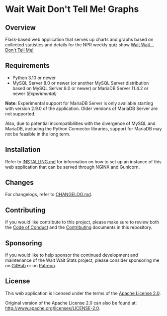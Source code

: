 # Wait Wait Don't Tell Me! Graphs

## Overview

Flask-based web application that serves up charts and graphs based on collected statistics and details for the NPR weekly quiz show [Wait Wait... Don't Tell Me!](http://waitwait.npr.org)

## Requirements

- Python 3.10 or newer
- MySQL Server 8.0 or newer (or another MySQL Server distribution based on MySQL Server 8.0 or newer) or MariaDB Server 11.4.2 or newer *(Experimental)*

**Note:** Experimental support for MariaDB Server is only available starting with version 2.9.0 of the application. Older versions of MariaDB Server are not supported.

Also, due to potential incompatibilities with the divergence of MySQL and MariaDB, including the Python Connector libraries, support for MariaDB may not be feasible in the long term.

## Installation

Refer to [INSTALLING.md](./INSTALLING.md) for information on how to set up an instance of this web application that can be served through NGINX and Gunicorn.

## Changes

For changelogs, refer to [CHANGELOG.md](./CHANGELOG.md).

## Contributing

If you would like contribute to this project, please make sure to review both the [Code of Conduct](./CODE_OF_CONDUCT.md) and the [Contributing](./CONTRIBUTING.md) documents in this repository.

## Sponsoring

If you would like to help sponsor the continued development and maintenance of the Wait Wait Stats project, please consider sponsoring me on [GitHub](https://github.com/sponsors/questionlp) or on [Patreon](https://patreon.com/Linh_Pham).

## License

This web application is licensed under the terms of the [Apache License 2.0](./LICENSE).

Original version of the Apache License 2.0 can also be found at: <http://www.apache.org/licenses/LICENSE-2.0>.
